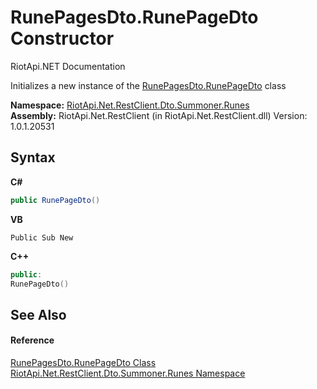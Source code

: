 # RunePagesDto.RunePageDto Constructor 
RiotApi.NET Documentation 

Initializes a new instance of the <a href="029fb440-ddc6-2b8a-84de-393c20397c6f">RunePagesDto.RunePageDto</a> class

**Namespace:**&nbsp;<a href="e9a88602-23dd-5df4-2c06-3753e3f95d7e">RiotApi.Net.RestClient.Dto.Summoner.Runes</a><br />**Assembly:**&nbsp;RiotApi.Net.RestClient (in RiotApi.Net.RestClient.dll) Version: 1.0.1.20531

## Syntax

**C#**<br />
``` C#
public RunePageDto()
```

**VB**<br />
``` VB
Public Sub New
```

**C++**<br />
``` C++
public:
RunePageDto()
```


## See Also


#### Reference
<a href="029fb440-ddc6-2b8a-84de-393c20397c6f">RunePagesDto.RunePageDto Class</a><br /><a href="e9a88602-23dd-5df4-2c06-3753e3f95d7e">RiotApi.Net.RestClient.Dto.Summoner.Runes Namespace</a><br />